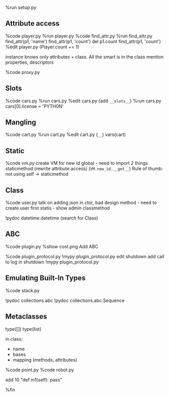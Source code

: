 %run setup.py

## Attribute access

%code player.py
%run player.py
%code find_attr.py
%run find_attr.py
find_attr(p1, 'name')
find_attr(p1, 'count')
del p1.count
find_attr(p1, 'count')
%edit player.py (Player.count += 1)

instance knows only attributes + class. All the smart is in the class
mention properties, descriptors

%code proxy.py

## Slots
%code cars.py
%run cars.py
%edit cars.py (add `__slots__`)
%run cars.py
cars[0].license = 'PYTH0N'

## Mangling
%code cart.py
%run cart.py
%edit cart.py (`__`)
vars(cart)

## Static

%code vm.py
create VM for new id
global - need to import 2 things
staticmethod (rewrite attribute access) (`VM.new_id.__get__`)
Rule of thumb: not using self -> staticmethod

## Class

%code user.py
talk on adding json in ctor, bad design
method - need to create user first
statis - show admin
classmethod

!pydoc datetime.datetime (search for Class)

## ABC

%code plugin.py
%show cost.png
Add ABC

%code plugin_protocol.py
!mypy plugin_protocol.py
edit shutdown
add call to log in shutdown
!mypy plugin_protocol.py

## Emulating Built-In Types

%code stack.py

!pydoc collections.abc
!pydoc collections.abc.Sequence

## Metaclasses

type([])
type(list)

in class:
- name
- bases
- mapping (methods, attributes)

%code point.py
%code robot.py

add 10 "def m1(self): pass" 

%fin
